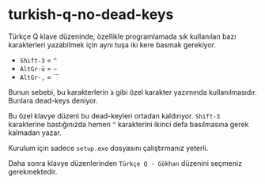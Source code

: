 # turkish-q-no-dead-keys
Türkçe Q klave düzeninde, özellikle programlamada sık kullanılan
bazı karakterleri yazabilmek için aynı tuşa iki kere basmak
gerekiyor.

- `Shift-3` = `^`
- `AltGr-ü` = `~`
- `AltGr-,` = `\``

Bunun sebebi, bu karakterlerin `à` gibi özel karakter yazımında
kullanılmasıdır. Bunlara dead-keys deniyor.

Bu özel klavye düzeni bu dead-keyleri ortadan kaldırıyor.
`Shift-3` karakterine bastığınızda hemen `^` karakterini ikinci
defa basılmasına gerek kalmadan yazar.

Kurulum için sadece `setup.exe` dosyasını çalıştırmanız yeterli.

Daha sonra klavye düzenlerinden `Türkçe Q - Gökhan` düzenini
seçmeniz gerekmektedir.
